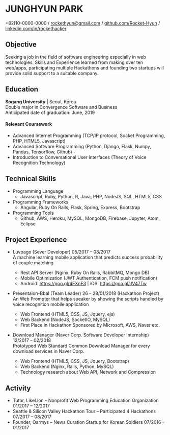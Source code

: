 # JUNGHYUN PARK  
+82)10-0000-0000 / rockethyun@gmail.com / [github.com/Rocket-Hyun](https://github.com/Rocket-Hyun) / [linkedin.com/in/rockethacker](https://linkedin.com/in/rockethacker)

## Objective

Seeking a job in the field of software engineering especially in web technologies. Skills and Experience learned from making over ten web/apps, participating multiple Hackathons and founding two startups will provide solid support to a suitable company.


## Education

**Sogang University** | Seoul, Korea  
Double major in Convergence Software and Business  
Anticipated date of graduation: June, 2019  

#### Relevant Coursework
- Advanced Internet Programming (TCP/IP protocol, Socket Programming, PHP, HTML5, Javascript)
- Advanced Software Programming (Python, Django, Flask, Numpy, Pandas, Tensorflow, Github) -
- Introduction to Conversational User Interfaces  (Theory of Voice Recognition Technology)


## Technical Skills

- Programming Language  
  - Javascript, Ruby, Python, R, Java, PHP, NodeJS, SQL, HTML5, CSS
- Programming Frameworks  
  - Angular, Ruby On Rails, Flask, Spring, Express, Bootstrap
- Programming Tools  
  - Github, AWS, Heroku, MySQL, MongoDB, Firebase, Jupyter, Atom, Eclipse

## Project Experience

- Luvpago (Sever Developer) 05/2017 – 08/2017  
  A machine learning mobile application that predicts success probability of couple matching
  - Rest API Server (Nginx, Ruby On Rails, RabbitMQ, Mongo DB)
  - Mobile Optimization (JWT Authentication, FCM push notification)
  * Android: https://goo.gl/4EXnF3  |  iOS: https://goo.gl/JV47Tw
  

- Presentaion-Bbal (Team Leader)  26 – 28/01/2018 (Hackathon Project)  
  An Web Prompter that helps speaker by showing the scripts handled by voice recognition mobile application
  - Web Frontend (HTML5, CSS, JS, Jquery, ejs)
  - Web Backend (NodeJS, SocketIO, MySQL)
  * First Place in Hackathon Sponsored by Microsoft, AWS, Naver etc.


- Download Manager (Naver Corp. Software Developer Internship)  12/2017 – 02/2018  
  Prototyped Web Standard Common Download Manager for every download services in Naver Corp.
  - Web Frontend (HTML5, CSS, JS, Jquery, Bootstrap)
  - Web Backend (Nginx, Rails, Python, MySQL)
  - Technology research about Web API, Network and Compression


## Activity

- Tutor, LikeLion – Nonprofit Web Programming Education Organization 01/2017 – 12/2017
- Seattle & Silicon Valley Hackathon Tour – Participated 4 Hackathons 07/2017 – 08/2017
- Founder, Oarmys – News Curation Startup for Korean Soldiers 07/2016 – 01/2017
